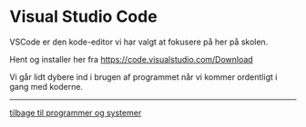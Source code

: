 # Visual Studio Code
VSCode er den kode-editor vi har valgt at fokusere på her på skolen.

Hent og installer her fra https://code.visualstudio.com/Download

Vi går lidt dybere ind i brugen af programmet når vi kommer ordentligt i gang med koderne.

---

[tilbage til programmer og systemer](http://github.com/rts-cmk-wi81/programmer-og-systemer.md)